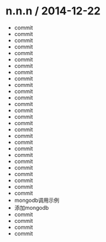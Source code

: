 
n.n.n / 2014-12-22 
==================

 * commit
 * commit
 * commit
 * commit
 * commit
 * commit
 * commit
 * commit
 * commit
 * commit
 * commit
 * commit
 * commit
 * commit
 * commit
 * commit
 * commit
 * commit
 * commit
 * commit
 * commit
 * commit
 * commit
 * commit
 * commit
 * commit
 * commit
 * mongodb调用示例
 * 添加mongodb
 * commit
 * commit
 * commit
 * commit
